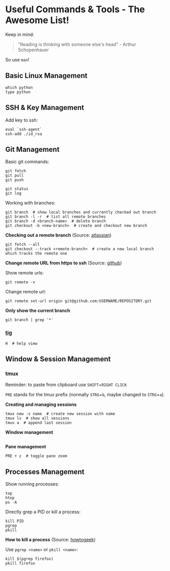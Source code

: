 # Useful Commands & Tools - The Awesome List!

Keep in mind: 

> "Reading is thinking with someone else's head" - Arthur Schopenhauer

So use `man`!

## Basic Linux Management

```
which python
type python
```

## SSH & Key Management

Add key to ssh:

```
eval `ssh-agent`
ssh-add ./id_rsa
```

## Git Management

Basic git commands:

```
git fetch
git pull
git push

git status
git log
```

Working with branches:

```
git branch  # show local branches and currently checked out branch
git branch -l -r  # list all remote branches
git branch -d <branch-name>  # delete branch
git checkout -b <new-branch>  # create and checkout new branch
```

**Checking out a remote branch** (Source: [atlassian](https://www.atlassian.com/git/tutorials/using-branches/git-checkout))

```
git fetch --all
git checkout --track <remote-branch>  # create a new local branch which tracks the remote one
```

**Change remote URL from https to ssh** (Source: [github](https://help.github.com/en/github/using-git/changing-a-remotes-url))

Show remote urls:

```
git remote -v
```

Change remote url:

```
git remote set-url origin git@github.com:USERNAME/REPOSITORY.git
```

**Only show the current branch**

```
git branch | grep '*'
```

### [tig](https://jonas.github.io/tig/)

```
H  # help view
```

## Window & Session Management

### tmux

Reminder: to paste from clipboard use `SHIFT`+`RIGHT CLICK`

`PRE` stands for the tmux prefix (normally `STRG`+`b`, maybe changed to `STRG`+`a`).

**Creating and managing sessions**

```
tmux new -s name  # create new session with name
tmux ls  # show all sessions
tmux a  # append last session
```

**Window management**

```
```

**Pane management**

```
PRE + z  # toggle pane zoom
```


## Processes Management

Show running processes:

```
top
htop
ps -A
```

Directly grep a PID or kill a process:

```
kill PID
pgrep
pkill
```

**How to kill a process** (Source: [howtogeek](https://www.howtogeek.com/107217/how-to-manage-processes-from-the-linux-terminal-10-commands-you-need-to-know/))

Use `pgrep <name>` or `pkill <name>`:

```
kill $(pgrep firefox)
pkill firefox
```
